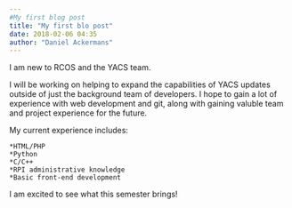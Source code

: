 ```yaml
---
#My first blog post
title: "My first blo post"
date: 2018-02-06 04:35
author: "Daniel Ackermans"
---
```


I am new to RCOS and the YACS team.

I will be working on helping to expand the capabilities of YACS updates outside of just the background team of developers. I hope to gain a lot of experience with web development and git, along with gaining valuble team and project experience for the future.

My current experience includes:

	*HTML/PHP
	*Python
	*C/C++
	*RPI administrative knowledge
	*Basic front-end development

I am excited to see what this semester brings!
